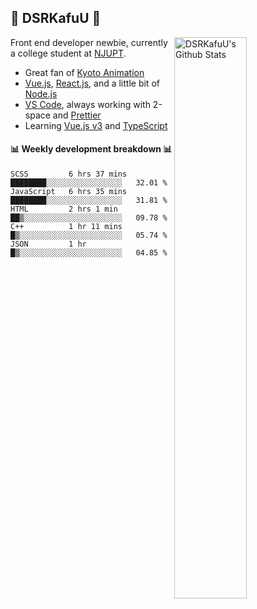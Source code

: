 ## 🍥 DSRKafuU 🍥

<img align="right" alt="DSRKafuU's Github Stats" width="48%" src="https://github-readme-stats.vercel.app/api?username=dsrkafuu&count_private=true&show_icons=true&title_color=7793cc&icon_color=7793cc&text_color=595858&bg_color=ffffff" />

Front end developer newbie, currently a college student at [NJUPT](https://www.njupt.edu.cn).

- Great fan of [Kyoto Animation](https://www.kyotoanimation.co.jp)
- [Vue.js](https://vuejs.org), [React.js](https://reactjs.org), and a little bit of [Node.js](https://nodejs.org)
- [VS Code](https://code.visualstudio.com), always working with 2-space and [Prettier](https://prettier.io)
- Learning [Vue.js v3](https://v3.vuejs.org) and [TypeScript](https://www.typescriptlang.org)

#### :bar_chart: Weekly development breakdown :bar_chart:

<!--START_SECTION:waka-->
```text
SCSS         6 hrs 37 mins   ████████░░░░░░░░░░░░░░░░░   32.01 % 
JavaScript   6 hrs 35 mins   ████████░░░░░░░░░░░░░░░░░   31.81 % 
HTML         2 hrs 1 min     ██▒░░░░░░░░░░░░░░░░░░░░░░   09.78 % 
C++          1 hr 11 mins    █▒░░░░░░░░░░░░░░░░░░░░░░░   05.74 % 
JSON         1 hr            █▒░░░░░░░░░░░░░░░░░░░░░░░   04.85 % 
```
<!--END_SECTION:waka-->
